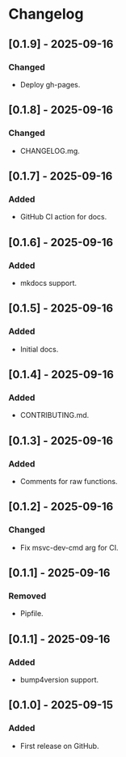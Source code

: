 # Changelog

## [0.1.9] - 2025-09-16
### Changed
- Deploy gh-pages.

## [0.1.8] - 2025-09-16
### Changed
- CHANGELOG.mg.

## [0.1.7] - 2025-09-16
### Added
- GitHub CI action for docs.

## [0.1.6] - 2025-09-16
### Added
- mkdocs support.

## [0.1.5] - 2025-09-16
### Added
- Initial docs.

## [0.1.4] - 2025-09-16
### Added
- CONTRIBUTING.md.

## [0.1.3] - 2025-09-16
### Added
- Comments for raw functions.

## [0.1.2] - 2025-09-16
### Changed
- Fix msvc-dev-cmd arg for CI.

## [0.1.1] - 2025-09-16
### Removed
- Pipfile.

## [0.1.1] - 2025-09-16
### Added
- bump4version support.

## [0.1.0] - 2025-09-15
### Added
- First release on GitHub.
